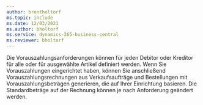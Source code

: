 ```yaml
---
author: brentholtorf
ms.topic: include
ms.date: 12/03/2021
ms.author: bholtorf
ms.service: dynamics-365-business-central
ms.reviewer: bholtorf
---
```

Die Vorauszahlungsanforderungen können für jeden Debitor oder Kreditor für alle oder für ausgewählte Artikel definiert werden. Wenn Sie Vorauszahlungen eingerichtet haben, können Sie anschließend Vorauszahlungsrechnungen aus Verkaufsaufträge und Bestellungen mit Vorauszahlungsbeträgen generieren, die auf Ihrer Einrichtung basieren. Die Standardbeträge auf der Rechnung können je nach Anforderung geändert werden.  
